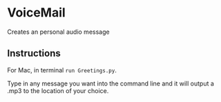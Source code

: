 # VoiceMail

Creates an personal audio message 

## Instructions

For Mac, in terminal `run Greetings.py`.

Type in any message you want into the command line and it will output a .mp3 to the location of your choice.
